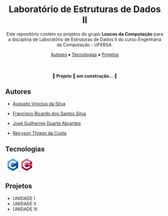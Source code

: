 <h1> <center>Laboratório de Estruturas de Dados II</center> </h1>

<p align="center">Este repositório contém os projetos do grupo <strong>Loucos da Computação</strong> para a disciplina de Laboratório de Estruturas de Dados II do curso Engenharia da Computação - UFERSA.<p>

<p align="center">
    <a href="##Autores">Autores</a> &#9830;
    <a href="##Tecnologias">Tecnologias</a> &#9830;
    <a href="##Projetos">Projetos</a> 
</p>
<br>

<h4 align="center"> &#128679; Projeto &#128137 em construção... &#128679; </h4>

 ## Autores

- [Augusto Vinicius da Silva](https://github.com/Vinicius999)

- [Francisco Ricardo dos Santos Silva](https://github.com/ricardos7) 

- [José Guilherme Duarte Abrantes](https://github.com/GuiDuarte07) 

- [Reiryson Thiago da Costa](https://github.com/reirysson)

## Tecnologias

<p style='margin: 16px 4px 32px;'>
	<a href="https://www.cprogramming.com/" target="_blank" rel="noreferrer">
        <img src="https://raw.githubusercontent.com/devicons/devicon/master/icons/c/c-original.svg" alt="c" width="40" height="40" />
    </a>
    <a href="https://www.w3schools.com/cpp/" target="_blank" rel="noreferrer">
        <img src="https://raw.githubusercontent.com/devicons/devicon/master/icons/cplusplus/cplusplus-original.svg" alt="cplusplus" width="40" height="40" />
    </a>
</p>

## Projetos

<ul>
	<li>UNIDADE I</li>  
    <li>UNIDADE II</li> 
    <li>UNIDADE III</li> 
</ul>
